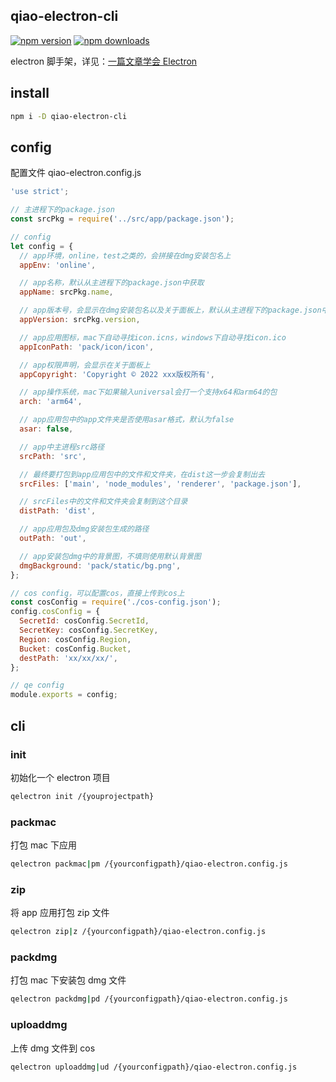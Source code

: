 ## qiao-electron-cli

[![npm version](https://img.shields.io/npm/v/qiao-electron-cli.svg?style=flat-square)](https://www.npmjs.org/package/qiao-electron-cli)
[![npm downloads](https://img.shields.io/npm/dm/qiao-electron-cli.svg?style=flat-square)](https://npm-stat.com/charts.html?package=qiao-electron-cli)

electron 脚手架，详见：[一篇文章学会 Electron](https://blog.insistime.com/electron)

## install

```bash
npm i -D qiao-electron-cli
```

## config

配置文件 qiao-electron.config.js

```javascript
'use strict';

// 主进程下的package.json
const srcPkg = require('../src/app/package.json');

// config
let config = {
  // app环境，online，test之类的，会拼接在dmg安装包名上
  appEnv: 'online',

  // app名称，默认从主进程下的package.json中获取
  appName: srcPkg.name,

  // app版本号，会显示在dmg安装包名以及关于面板上，默认从主进程下的package.json中获取
  appVersion: srcPkg.version,

  // app应用图标，mac下自动寻找icon.icns，windows下自动寻找icon.ico
  appIconPath: 'pack/icon/icon',

  // app权限声明，会显示在关于面板上
  appCopyright: 'Copyright © 2022 xxx版权所有',

  // app操作系统，mac下如果输入universal会打一个支持x64和arm64的包
  arch: 'arm64',

  // app应用包中的app文件夹是否使用asar格式，默认为false
  asar: false,

  // app中主进程src路径
  srcPath: 'src',

  // 最终要打包到app应用包中的文件和文件夹，在dist这一步会复制出去
  srcFiles: ['main', 'node_modules', 'renderer', 'package.json'],

  // srcFiles中的文件和文件夹会复制到这个目录
  distPath: 'dist',

  // app应用包及dmg安装包生成的路径
  outPath: 'out',

  // app安装包dmg中的背景图，不填则使用默认背景图
  dmgBackground: 'pack/static/bg.png',
};

// cos config，可以配置cos，直接上传到cos上
const cosConfig = require('./cos-config.json');
config.cosConfig = {
  SecretId: cosConfig.SecretId,
  SecretKey: cosConfig.SecretKey,
  Region: cosConfig.Region,
  Bucket: cosConfig.Bucket,
  destPath: 'xx/xx/xx/',
};

// qe config
module.exports = config;
```

## cli

### init

初始化一个 electron 项目

```bash
qelectron init /{youprojectpath}
```

### packmac

打包 mac 下应用

```bash
qelectron packmac|pm /{yourconfigpath}/qiao-electron.config.js
```

### zip

将 app 应用打包 zip 文件

```bash
qelectron zip|z /{yourconfigpath}/qiao-electron.config.js
```

### packdmg

打包 mac 下安装包 dmg 文件

```bash
qelectron packdmg|pd /{yourconfigpath}/qiao-electron.config.js
```

### uploaddmg

上传 dmg 文件到 cos

```bash
qelectron uploaddmg|ud /{yourconfigpath}/qiao-electron.config.js
```
